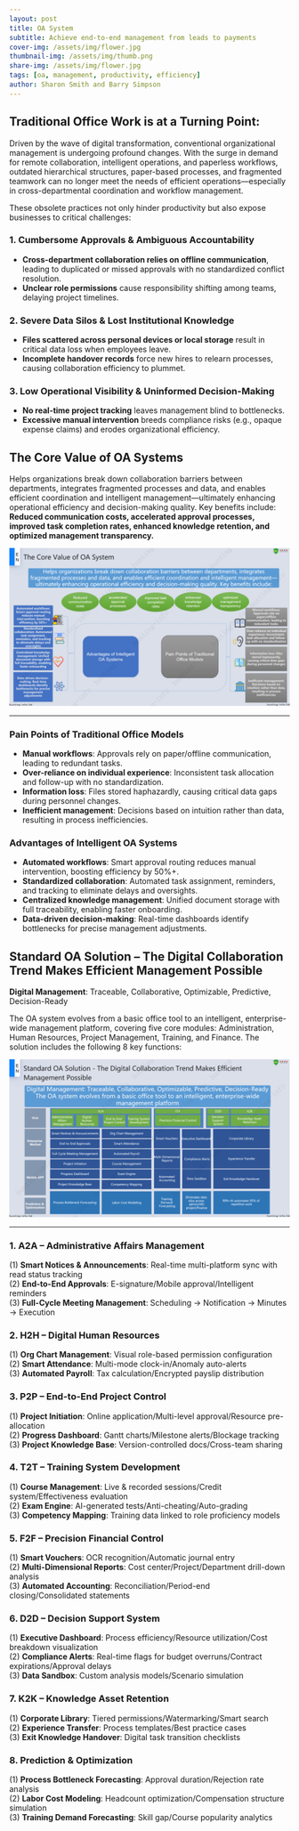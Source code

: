 ```yaml
---
layout: post
title: OA System
subtitle: Achieve end-to-end management from leads to payments
cover-img: /assets/img/flower.jpg
thumbnail-img: /assets/img/thumb.png
share-img: /assets/img/flower.jpg
tags: [oa, management, productivity, efficiency]
author: Sharon Smith and Barry Simpson
---
```

## **Traditional Office Work is at a Turning Point:**  
Driven by the wave of digital transformation, conventional organizational management is undergoing profound changes. With the surge in demand for remote collaboration, intelligent operations, and paperless workflows, outdated hierarchical structures, paper-based processes, and fragmented teamwork can no longer meet the needs of efficient operations—especially in cross-departmental coordination and workflow management.  

These obsolete practices not only hinder productivity but also expose businesses to critical challenges:  

### **1. Cumbersome Approvals & Ambiguous Accountability**  
- **Cross-department collaboration relies on offline communication**, leading to duplicated or missed approvals with no standardized conflict resolution.  
- **Unclear role permissions** cause responsibility shifting among teams, delaying project timelines.  

### **2. Severe Data Silos & Lost Institutional Knowledge**  
- **Files scattered across personal devices or local storage** result in critical data loss when employees leave.  
- **Incomplete handover records** force new hires to relearn processes, causing collaboration efficiency to plummet.  

### **3. Low Operational Visibility & Uninformed Decision-Making**  
- **No real-time project tracking** leaves management blind to bottlenecks.  
- **Excessive manual intervention** breeds compliance risks (e.g., opaque expense claims) and erodes organizational efficiency.  


## **The Core Value of OA Systems**  
Helps organizations break down collaboration barriers between departments, integrates fragmented processes and data, and enables efficient coordination and intelligent management—ultimately enhancing operational efficiency and decision-making quality. Key benefits include:  
**Reduced communication costs, accelerated approval processes, improved task completion rates, enhanced knowledge retention, and optimized management transparency.**  


![the core value of OA systems](/assets/img/hunting-info-services-20250408-en_17.png)


---

### **Pain Points of Traditional Office Models**  
- **Manual workflows**: Approvals rely on paper/offline communication, leading to redundant tasks.  
- **Over-reliance on individual experience**: Inconsistent task allocation and follow-up with no standardization.  
- **Information loss**: Files stored haphazardly, causing critical data gaps during personnel changes.  
- **Inefficient management**: Decisions based on intuition rather than data, resulting in process inefficiencies.  

### **Advantages of Intelligent OA Systems**  
- **Automated workflows**: Smart approval routing reduces manual intervention, boosting efficiency by 50%+.  
- **Standardized collaboration**: Automated task assignment, reminders, and tracking to eliminate delays and oversights.  
- **Centralized knowledge management**: Unified document storage with full traceability, enabling faster onboarding.  
- **Data-driven decision-making**: Real-time dashboards identify bottlenecks for precise management adjustments.  

## **Standard OA Solution – The Digital Collaboration Trend Makes Efficient Management Possible**  
**Digital Management**: Traceable, Collaborative, Optimizable, Predictive, Decision-Ready  

The OA system evolves from a basic office tool to an intelligent, enterprise-wide management platform, covering five core modules: Administration, Human Resources, Project Management, Training, and Finance. The solution includes the following 8 key functions:  


![the standard OA solution](/assets/img/hunting-info-services-20250408-en_18.png)


---

### **1. A2A – Administrative Affairs Management**  
(1) **Smart Notices & Announcements**: Real-time multi-platform sync with read status tracking  
(2) **End-to-End Approvals**: E-signature/Mobile approval/Intelligent reminders  
(3) **Full-Cycle Meeting Management**: Scheduling → Notification → Minutes → Execution  

### **2. H2H – Digital Human Resources**  
(1) **Org Chart Management**: Visual role-based permission configuration  
(2) **Smart Attendance**: Multi-mode clock-in/Anomaly auto-alerts  
(3) **Automated Payroll**: Tax calculation/Encrypted payslip distribution  

### **3. P2P – End-to-End Project Control**  
(1) **Project Initiation**: Online application/Multi-level approval/Resource pre-allocation  
(2) **Progress Dashboard**: Gantt charts/Milestone alerts/Blockage tracking  
(3) **Project Knowledge Base**: Version-controlled docs/Cross-team sharing  

### **4. T2T – Training System Development**  
(1) **Course Management**: Live & recorded sessions/Credit system/Effectiveness evaluation  
(2) **Exam Engine**: AI-generated tests/Anti-cheating/Auto-grading  
(3) **Competency Mapping**: Training data linked to role proficiency models  

### **5. F2F – Precision Financial Control**  
(1) **Smart Vouchers**: OCR recognition/Automatic journal entry  
(2) **Multi-Dimensional Reports**: Cost center/Project/Department drill-down analysis  
(3) **Automated Accounting**: Reconciliation/Period-end closing/Consolidated statements  

### **6. D2D – Decision Support System**  
(1) **Executive Dashboard**: Process efficiency/Resource utilization/Cost breakdown visualization  
(2) **Compliance Alerts**: Real-time flags for budget overruns/Contract expirations/Approval delays  
(3) **Data Sandbox**: Custom analysis models/Scenario simulation  

### **7. K2K – Knowledge Asset Retention**  
(1) **Corporate Library**: Tiered permissions/Watermarking/Smart search  
(2) **Experience Transfer**: Process templates/Best practice cases  
(3) **Exit Knowledge Handover**: Digital task transition checklists  

### **8. Prediction & Optimization**  
(1) **Process Bottleneck Forecasting**: Approval duration/Rejection rate analysis  
(2) **Labor Cost Modeling**: Headcount optimization/Compensation structure simulation  
(3) **Training Demand Forecasting**: Skill gap/Course popularity analytics  

